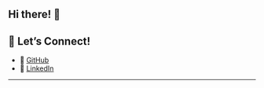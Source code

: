 ## Hi there! 👋
## 🙌 Let’s Connect!

- 🔗 [GitHub](https://github.com/Ankit-865)
- 💼 [LinkedIn](https://www.linkedin.com/in/ankitnamdev)

---
<!--
**Ankit-865/Ankit-865** is a ✨ _special_ ✨ repository because its `README.md` (this file) appears on your GitHub profile.

Here are some ideas to get you started:

- 🔭 I’m currently working on ...
- 🌱 I’m currently learning ...
- 👯 I’m looking to collaborate on ...
- 🤔 I’m looking for help with ...
- 💬 Ask me about ...
- 📫 How to reach me: ...
- 😄 Pronouns: ...
- ⚡ Fun fact: ...
-->
